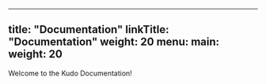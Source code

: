 
---
title: "Documentation"
linkTitle: "Documentation"
weight: 20
menu:
  main:
    weight: 20
---

Welcome to the Kudo Documentation!
